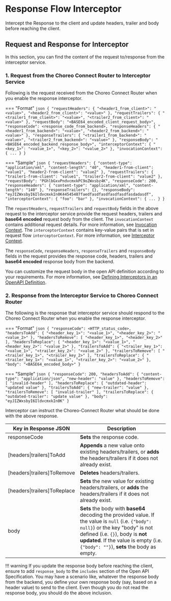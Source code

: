 # Response Flow Interceptor

Intercept the Response to the client and update headers, trailer and body before reaching the client.

## Request and Response for Interceptor

In this section, you can find the content of the request to/response from the interceptor service.

### 1. Request from the Choreo Connect Router to Interceptor Service

Following is the request received from the Choreo Connect Router when you enable the response interceptor.

=== "Format"
    ``` json
    {
        "requestHeaders": {
            "<header1_from_client>": "<value>",
            "<header2_from_client>": "<value>"
        },
        "requestTrailers": {
            "<trailer1_from_client>": "<value>",
            "<trailer2_from_client>": "<value>"
        },
        "requestBody": "<BASE64_encoded_client_request_body>",
        "responseCode": <response_code_from_backend>,
        "responseHeaders": {
            "<header1_from_backend>": "<value>",
            "<header2_from_backend>": "<value>"
        },
        "responseTrailers": {
            "<trailer1_from_backend>": "<value>",
            "<trailer2_from_backend>": "<value>"
        },
        "responseBody": "<BASE64_encoded_backend_response_body>",
        "interceptorContext": {
            "<key_1>": "<value_1>",
            "<key_2>": "<value_2>"
        },
        "invocationContext": {
            ...
        }
    }
    ```

=== "Sample"
    ``` json
    {
        "requestHeaders": {
            "content-type": "application/xml",
            "content-length": "40",
            "header1-from-client": "value1",
            "header2-from-client": "value2"
        },
        "requestTrailers": {
            "trailer1-from-client": "value1",
            "trailer2-from-client": "value2"
        },
        "requestBody": "PGhlbGxvPndvcmxkPC9oZWxsbz4K",
        "responseCode": 200,
        "responseHeaders": {
        "content-type": "application/xml",
        "content-length": "140"
    },
    "responseTrailers": {},
    "responseBody": "eyJIZWxsbyI6IldvcmxkIn0K44545487faedfasdfasdfasdfasdfasdadasdf",
    "interceptorContext": {
            "foo": "bar"
        },
        "invocationContext": {
            ...
        }
    }
    ```

The `requestHeaders`, `requestTrailers` and `requestBody` fields in the above request to the interceptor service
provide the request headers, trailers and **base64 encoded** request body from the client. The `invocationContext`
contains additional request details. For more information, see [Invocation Context]({{base_path}}/deploy-and-publish/deploy-on-gateway/choreo-connect/message-transformation/interceptor-microservice/interceptor-context-and-invocation-context/#invocation-context). 
The `interceptorContext` contains key-value pairs that is set in request flow `interceptorContext`.
For more information, see [Interceptor Context]({{base_path}}/deploy-and-publish/deploy-on-gateway/choreo-connect/message-transformation/interceptor-microservice/interceptor-context-and-invocation-context/#interceptor-context).

The `responseCode`, `responseHeaders`, `responseTrailers` and `responseBody` fields in the request provides the response code,
headers, trailers and **base64 encoded** response body from the backend.

You can customize the request body in the open API definition according to your requirements. For more information, see [Defining Interceptors in an OpenAPI Definition]({{base_path}}/deploy-and-publish/deploy-on-gateway/choreo-connect/message-transformation/defining-interceptors-in-an-open-api-definition/).

### 2. Response from the Interceptor Service to Choreo Connect Router

The following is the response that interceptor service should respond to the Choreo Connect Router when you enable the response interceptor.

=== "Format"
    ``` json
    {
        "responseCode": <HTTP_status_code>,
        "headersToAdd": {
            "<header_key_1>": "<value_1>",
            "<header_key_2>": "<value_2>"
        },
        "headersToRemove": [
            "<header_key_1>",
            "<header_key_2>"
        ],
        "headersToReplace": {
            "<header_key_1>": "<value_1>",
            "<header_key_2>": "<value_2>"
        },
        "trailersToAdd": {
            "<trailer_key_1>": "<value_1>",
            "<trailer_key_2>": "<value_2>"
        },
        "trailersToRemove": [
            "<trailer_key_1>",
            "<trailer_key_2>"
        ],
        "trailersToReplace": {
            "<trailer_key_1>": "<value_1>",
            "<trailer_key_2>": "<value_2>"
        },
        "body": "<BASE64_encoded_body>"
    }
    ```

=== "Sample"
    ``` json
    {
        "responseCode": 200,
        "headersToAdd": {
            "content-type": "application/json",
            "new-header": "value"
        },
        "headersToRemove": [
            "invalid-header"
        ],
        "headersToReplace": {
            "outdated-header": "updated value"
        },
        "trailersToAdd": {
            "new-trailer": "value"
        },
        "trailersToRemove": [
            "invalid-trailer"
        ],
        "trailersToReplace": {
            "outdated-trailer": "update value"
        },
        "body": "eyJIZWxsbyI6IldvcmxkIn0K"
    }
    ```

Interceptor can instruct the Choreo-Connect Router what should be done with the above response.

| Key in Response JSON         | Description                                                                                                                                                                                                                                                                                                                                           |
|------------------------------|---------------------------------------------------------------------------------------------------------------------------------------------------------------------------------------------------------------------------------------------------------------|
| responseCode                 | **Sets** the response code.                                                                                                                                                                                                                                   |
| [headers\|trailers]ToAdd     | **Appends** a new value onto existing headers/trailers, or **adds** the headers/trailers if it does not already exist.                                                                                                                                       |
| [headers\|trailers]ToRemove  | **Deletes** headers/trailers.                                                                                                                                                                                                                                 |
| [headers\|trailers]ToReplace | **Sets** the new value for existing headers/trailers, or **adds** the headers/trailers if it does not already exist.                                                                                                                                          |
| body                         | **Sets** the body with **base64** decoding the provided value. If the value is `null` (i.e. `{"body": null}`) or the key "body" is not defined (i.e. `{}`), body is **not updated**. If the value is empty (i.e. `{"body": ""}`), **sets** the body as empty. |

<!-- The content of the below warning is same as the info notice in the file
deploy-and-publish/deploy-on-gateway/choreo-connect/message-transformation/defining-interceptors-in-an-open-api-definition.md -->
!!! warning
    If you update the response body before reaching the client, ensure to add `response_body` to the `includes` section
    of the Open API Specification. You may have a scenario like, whatever the response body from the backend, you define
    your own response body (say, based on a header value) to send to the client. Even though you do not read the
    response body, you should do the above inclusion.

